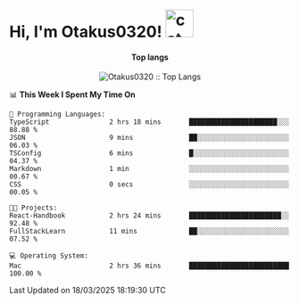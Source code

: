 <h1> Hi, I'm Otakus0320! <img src="https://media.giphy.com/media/mGcNjsfWAjY5AEZNw6/giphy.gif" width="50" alt="cat"></h1>

<h4 align="center">Top langs</h4>

<p align="center"><img src="https://github-readme-stats.vercel.app/api/top-langs/?username=Otakus0320&langs_count=10&theme=tokyonight&layout=compact&timestamp={{random_number}}" alt="Otakus0320 :: Top Langs" /></p>

<!--START_SECTION:waka-->
📊 **This Week I Spent My Time On** 

```text
💬 Programming Languages: 
TypeScript               2 hrs 18 mins       ██████████████████████░░░   88.88 % 
JSON                     9 mins              ██░░░░░░░░░░░░░░░░░░░░░░░   06.03 % 
TSConfig                 6 mins              █░░░░░░░░░░░░░░░░░░░░░░░░   04.37 % 
Markdown                 1 min               ░░░░░░░░░░░░░░░░░░░░░░░░░   00.67 % 
CSS                      0 secs              ░░░░░░░░░░░░░░░░░░░░░░░░░   00.05 % 

🐱‍💻 Projects: 
React-Handbook           2 hrs 24 mins       ███████████████████████░░   92.48 % 
FullStackLearn           11 mins             ██░░░░░░░░░░░░░░░░░░░░░░░   07.52 % 

💻 Operating System: 
Mac                      2 hrs 36 mins       █████████████████████████   100.00 % 
```


 Last Updated on 18/03/2025 18:19:30 UTC
<!--END_SECTION:waka-->
